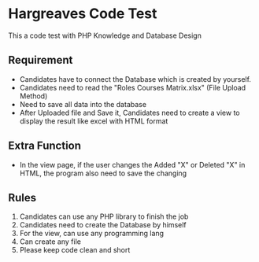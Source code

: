# Hargreaves Code Test

This a code test with PHP Knowledge and Database Design

## Requirement

- Candidates have to connect the Database which is created by yourself.
- Candidates need to read the "Roles Courses Matrix.xlsx" (File Upload Method)
- Need to save all data into the database
- After Uploaded file and Save it, Candidates need to create a view to display the result like excel with HTML format

## Extra Function
- In the view page, if the user changes the Added "X" or Deleted "X" in HTML, the program also need to save the changing


## Rules
1. Candidates can use any PHP library to finish the job
2. Candidates need to create the Database by himself
3. For the view, can use any programming lang
4. Can create any file
5. Please keep code clean and short